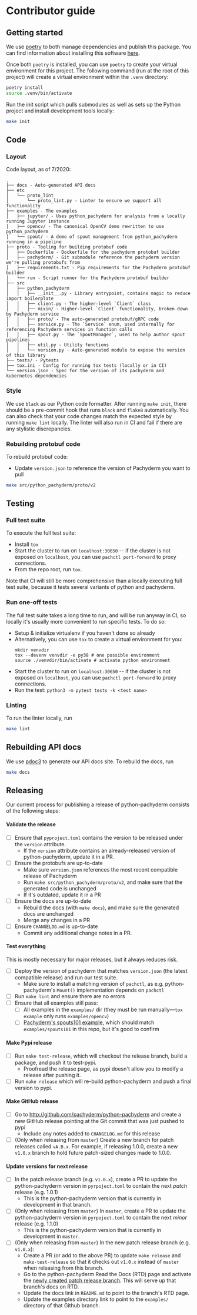 # Contributor guide

## Getting started

We use [poetry](https://python-poetry.org/) to both manage dependencies
  and publish this package. You can find information about installing this
  software [here](https://python-poetry.org/docs/).


Once both `poetry` is installed, you can use `poetry` to create your
  virtual environment for this project. The following command
  (run at the root of this project) will create a virtual environment
  within the `.venv` directory:
```bash
poetry install
source .venv/bin/activate
```

Run the init script which pulls submodules as well as sets up the Python project and install development tools locally:

```bash
make init
```

## Code

### Layout

Code layout, as of 7/2020:

```
.
├── docs - Auto-generated API docs
├── etc
│   └── proto_lint
│       └── proto_lint.py - Linter to ensure we support all functionality
├── examples - The examples
│   ├── jupyter/ - Uses python_pachyderm for analysis from a locally running Jupyter instance
│   ├── opencv/ - The canonical OpenCV demo rewritten to use python_pachyderm
│   └── spout/ - A demo of spout management from python_pachyderm running in a pipeline
├── proto - Tooling for building protobuf code
│   ├── Dockerfile - Dockerfile for the pachyderm protobuf builder
│   ├── pachyderm/ - Git submodule reference the pachyderm version we're pulling protobufs from
│   ├── requirements.txt - Pip requirements for the Pachyderm protobuf builder
│   └── run - Script runner for the Pachyderm protobuf builder
├── src
│   ├── python_pachyderm
│   │   ├── __init__.py - Library entrypoint, contains magic to reduce import boilerplate
│   │   ├── client.py - The higher-level `Client` class
│   │   ├── mixin/ - Higher-level `Client` functionality, broken down by Pachyderm service
│   │   ├── proto/ - The auto-generated protobuf/gRPC code
│   │   ├── service.py - The `Service` enum, used internally for referencing Pachyderm services in function calls
│   │   ├── spout.py - The `SpoutManager`, used to help author spout pipelines
│   │   ├── util.py - Utility functions
│   │   └── version.py - Auto-generated module to expose the version of this library
├── tests/ - Pytests
├── tox.ini - Config for running tox tests (locally or in CI)
└── version.json - Spec for the version of its pachyderm and kubernetes dependencies
```

### Style

We use `black` as our Python code formatter. After running `make init`,
there should be a pre-commit hook that runs `black` and `flake8` automatically.
You can also check that your code changes match the expected style by running `make lint` locally.
The linter will also run in CI and fail if there are any stylistic discrepancies.

### Rebuilding protobuf code

To rebuild protobuf code:

* Update `version.json` to reference the version of Pachyderm you want to pull

```bash
make src/python_pachyderm/proto/v2
```

## Testing

### Full test suite

To execute the full test suite:

* Install `tox`
* Start the cluster to run on `localhost:30650` -- if the cluster is not
exposed on `localhost`, you can use `pachctl port-forward` to proxy
connections.
* From the repo root, run `tox`.

Note that CI will still be more comprehensive than a locally executing full
test suite, because it tests several variants of python and pachyderm.

### Run one-off tests

The full test suite takes a long time to run, and will be run anyway in CI, so
locally it's usually more convenient to run specific tests. To do so:

* Setup & initialize virtualenv if you haven't done so already
* Alternatively, you can use `tox` to create a virtual environment for you:
  ```
  mkdir venvdir
  tox --devenv venvdir -e py38 # one possible environment
  source ./venvdir/bin/activate # activate python environment
  ```
* Start the cluster to run on `localhost:30650` -- if the cluster is not
exposed on `localhost`, you can use `pachctl port-forward` to proxy
connections.
* Run the test: `python3 -m pytest tests -k <test name>`

### Linting

To run the linter locally, run

```bash
make lint
```

## Rebuilding API docs

We use [pdoc3](https://github.com/pdoc3/pdoc) to generate our API docs site.
To rebuild the docs, run

```bash
make docs
```

## Releasing

Our current process for publishing a release of python-pachyderm consists of the following steps:

#### Validate the release
- [ ] Ensure that `pyproject.toml` contains the version to be released under the `version` attribute.
  - If the `version` attribute contains an already-released version of python-pachyderm, update it in a PR.
- [ ] Ensure the protobufs are up-to-date
  - Make sure `version.json` references the most recent compatible release of Pachyderm
  - Run `make src/python_pachyderm/proto/v2`, and make sure that the generated code is unchanged
  - If it's outdated, update it in a PR
- [ ] Ensure the docs are up-to-date
  - Rebuild the docs (with `make docs`), and make sure the generated docs are unchanged
  - Merge any changes in a PR
- [ ] Ensure `CHANGELOG.md` is up-to-date
  - Commit any additional change notes in a PR.

#### Test everything
This is mostly necessary for major releases, but it always reduces risk.
  - [ ] Deploy the version of pachyderm that matches `version.json` (the latest compatible release) and run our test suite.
    - Make sure to install a matching version of `pachctl`, as e.g. python-pachyderm's `Mount()` implementation depends on `pachctl`
  - [ ] Run `make lint` and ensure there are no errors
  - [ ] Ensure that all examples still pass:
    - [ ] All examples in the `examples/` dir (they must be run manually—`tox example` only runs `examples/opencv`)
    - [ ] [Pachyderm's spouts101 example](github.com/pachyderm/pachyderm/tree/master/examples/spouts101), which should match `examples/spouts101` in this repo, but it's good to confirm

#### Make Pypi release
  - [ ] Run `make test-release`, which will checkout the release branch, build a package, and push it to test-pypi.
    - Proofread the release page, as pypi doesn't allow you to modify a release after pushing it.
  - [ ] Run `make release` which will re-build python-pachyderm and push a final version to pypi.

#### Make GitHub release
  - [ ] Go to http://github.com/pachyderm/python-pachyderm and create a new GitHub release pointing at the Git commit that was just pushed to pypi
    - Include any notes added to `CHANGELOG.md` for this release
  - [ ] &#40;Only when releasing from `master`&#41; Create a new branch for patch releases called `vA.B.x`. For example, if releasing 1.0.0, create a new `v1.0.x` branch to hold future patch-sized changes made to 1.0.0.

#### Update versions for next release
  - [ ] In the patch release branch (e.g. `v1.0.x`), create a PR to update the python-pachyderm version in `pyrpoject.toml` to contain the next _patch_ release (e.g. 1.0.1)
    - This is the python-pachyderm version that is currently in development in that branch.
  - [ ] &#40;Only when releasing from `master`&#41; In `master`, create a PR to update the python-pachyderm version in `pyrpoject.toml` to contain the next _minor_ release (e.g. 1.1.0)
    - This is the python-pachyderm version that is currently in development in `master`.
  - [ ] &#40;Only when releasing from `master`&#41; In the new patch release branch (e.g. `v1.0.x`):
    - Create a PR (or add to the above PR) to update `make release` and `make-test-release` so that it checks out `v1.0.x` instead of `master` when releasing from this branch.
    - Go to the python-pachyderm Read the Docs (RTD) page and activate the [newly created patch release branch](https://readthedocs.org/projects/python-pachyderm/versions/). This will serve up that branch's docs on RTD.
    - Update the docs link in `README.md` to point to the branch's RTD page.
    - Update the examples directory link to point to the `examples/` directory of that Github branch.
